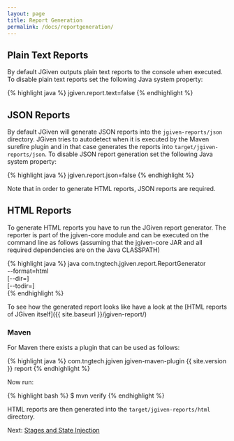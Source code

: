 ```yaml
---
layout: page
title: Report Generation
permalink: /docs/reportgeneration/
---
```


## Plain Text Reports
By default JGiven outputs plain text reports to the console when executed.
To disable plain text reports set the following Java system property:

{% highlight java %}
jgiven.report.text=false
{% endhighlight %}

## JSON Reports

By default JGiven will generate JSON reports into the `jgiven-reports/json` directory.
JGiven tries to autodetect when it is executed by the Maven surefire plugin and in that case generates the
reports into `target/jgiven-reports/json`.
To disable JSON report generation set the following Java system property:

{% highlight java %}
jgiven.report.json=false
{% endhighlight %}

Note that in order to generate HTML reports, JSON reports are required.

## HTML Reports
To generate HTML reports you have to run the JGiven report generator.
The reporter is part of the jgiven-core module and can be executed on the command line as follows
(assuming that the jgiven-core JAR and all required dependencies are on the Java CLASSPATH)

{% highlight java %}
java com.tngtech.jgiven.report.ReportGenerator \
  --format=html \
  [--dir=<jsonreports>] \
  [--todir=<targetDir>] \
{% endhighlight %}

To see how the generated report looks like have a look at the
[HTML reports of JGiven itself]({{ site.baseurl }}/jgiven-report/)

### Maven
For Maven there exists a plugin that can be used as follows:

{% highlight java %}
<build>
  <plugins>
    <plugin>
      <groupId>com.tngtech.jgiven</groupId>
      <artifactId>jgiven-maven-plugin</artifactId>
      <version>{{ site.version }}</version>
      <executions>
        <execution>
          <goals>
            <goal>report</goal>
          </goals>
        </execution>
      </executions>
    </plugin>
 </plugins>
</build>
{% endhighlight %}

Now run:

{% highlight bash %}
$ mvn verify
{% endhighlight %}

HTML reports are then generated into the `target/jgiven-reports/html` directory.

Next: [Stages and State Injection]({{site.baseurl}}/docs/stages/)
